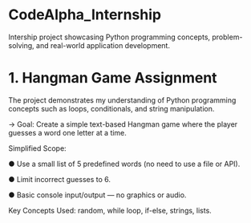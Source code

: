 # CodeAlpha_Internship
Intership project showcasing Python programming concepts, problem-solving, and real-world application development.

# 1. Hangman Game Assignment
The project demonstrates my understanding of Python programming concepts such as loops, conditionals, and string manipulation.

-> Goal: 
Create a simple text-based Hangman game where the player guesses a word one letter at a time.

Simplified Scope:

●​ Use a small list of 5 predefined words (no need to use a file or API).

●​ Limit incorrect guesses to 6.

●​ Basic console input/output — no graphics or audio.

Key Concepts Used: random, while loop, if-else, strings, lists.
